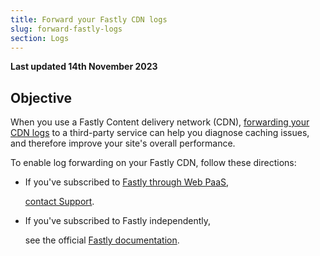 ```yaml
---
title: Forward your Fastly CDN logs
slug: forward-fastly-logs
section: Logs
---
```


**Last updated 14th November 2023**



## Objective  

When you use a Fastly Content delivery network (CDN),
[forwarding your CDN logs](https://docs.fastly.com/en/guides/about-fastlys-realtime-log-streaming-features) to a third-party service
can help you diagnose caching issues,
and therefore improve your site's overall performance.

To enable log forwarding on your Fastly CDN,
follow these directions:

- If you've subscribed to [Fastly through Web PaaS](../../domains/domains-cdn/managed-fastly),

  [contact Support](https://console.platform.sh/-/users/~/tickets/open).

- If you've subscribed to Fastly independently,

  see the official [Fastly documentation](https://developer.fastly.com/reference/api/logging/).
